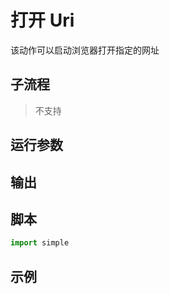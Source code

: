 # 打开 Uri 
该动作可以启动浏览器打开指定的网址



## 子流程

> 不支持

## 运行参数



## 输出



## 脚本

```python
import simple

```

## 示例

